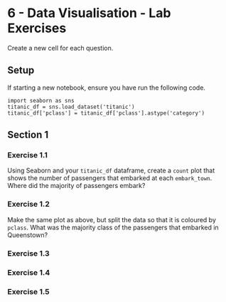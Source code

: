 # 6 - Data Visualisation - Lab Exercises
Create a new cell for each question.

## Setup
If starting a new notebook, ensure you have run the following code.
```
import seaborn as sns
titanic_df = sns.load_dataset('titanic')
titanic_df['pclass'] = titanic_df['pclass'].astype('category')

```

## Section 1
### Exercise 1.1
Using Seaborn and your `titanic_df` dataframe, create a `count` plot that shows the number of passengers that embarked at each `embark_town`. Where did the majority of passengers embark?

### Exercise 1.2
Make the same plot as above, but split the data so that it is coloured by `pclass`. What was the majority class of the passengers that embarked in Queenstown?

### Exercise 1.3


### Exercise 1.4


### Exercise 1.5




